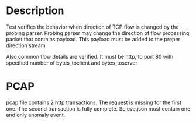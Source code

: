 # Description

Test verifies the behavior when direction of TCP flow is changed by the probing parser.
Probing parser may change the direction of flow processing packet that contains payload.
This payload must be added to the proper direction stream.

Also common flow details are verified.
It must be http, to port 80 with specified number of bytes_toclient and bytes_toserver

# PCAP

pcap file contains 2 http transactions. The request is missing for the first one.
The second transaction is fully complete. So eve.json must contain one and only anomaly event.
